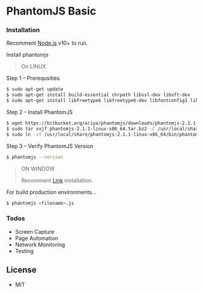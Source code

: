 # PhantomJS Basic

### Installation

Recomment [Node.js](https://nodejs.org/) v10+ to run.

Install phantomjs

> On LINUX
>
Step 1 – Prerequsities

```sh
$ sudo apt-get update
$ sudo apt-get install build-essential chrpath libssl-dev libxft-dev
$ sudo apt-get install libfreetype6 libfreetype6-dev libfontconfig1 libfontconfig1-dev
```
Step 2 – Install PhantomJS

```sh
$ wget https://bitbucket.org/ariya/phantomjs/downloads/phantomjs-2.1.1-linux-x86_64.tar.bz2
$ sudo tar xvjf phantomjs-2.1.1-linux-x86_64.tar.bz2 -C /usr/local/share/
$ sudo ln -sf /usr/local/share/phantomjs-2.1.1-linux-x86_64/bin/phantomjs /usr/local/bin
```

Step 3 – Verify PhantomJS Version

```sh
$ phantomjs --version
```

> ON WINDOW
>
>Recomment [Link](https://www.youtube.com/watch?v=lg_8K_QsrLQ) installation.



For build production environments...

```sh
$ phantomjs <filename>.js
```


### Todos

 - Screen Capture
 - Page Automation
 - Network Monitoring
 - Testing
 

License
----
- MIT



